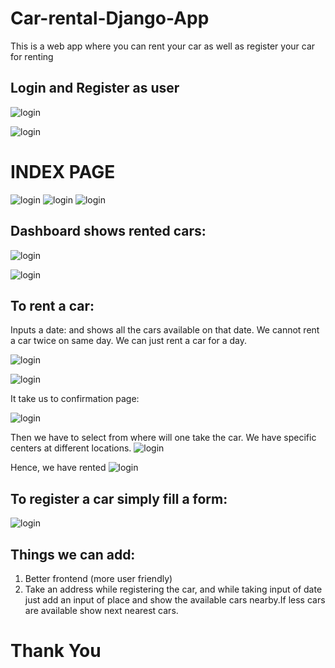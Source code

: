 # Car-rental-Django-App
This is a web app where you can rent your car as well as register your car for renting
## Login and Register as user
![login](https://github.com/chintan-27/Car-rental-Django-App/blob/master/screenshots/4.JPG)

![login](https://github.com/chintan-27/Car-rental-Django-App/blob/master/screenshots/5.JPG)

# INDEX PAGE
![login](https://github.com/chintan-27/Car-rental-Django-App/blob/master/screenshots/1.JPG)
![login](https://github.com/chintan-27/Car-rental-Django-App/blob/master/screenshots/2.JPG)
![login](https://github.com/chintan-27/Car-rental-Django-App/blob/master/screenshots/3.JPG)

## Dashboard shows rented cars:

![login](https://github.com/chintan-27/Car-rental-Django-App/blob/master/screenshots/6.JPG)

![login](https://github.com/chintan-27/Car-rental-Django-App/blob/master/screenshots/7.JPG)


## To rent a car:
Inputs a date: and shows all the cars available on that date. We cannot rent a car twice on same day. We can just rent a car for a day.

![login](https://github.com/chintan-27/Car-rental-Django-App/blob/master/screenshots/8.JPG)

![login](https://github.com/chintan-27/Car-rental-Django-App/blob/master/screenshots/9.JPG)

It take us to confirmation page:

![login](https://github.com/chintan-27/Car-rental-Django-App/blob/master/screenshots/10.JPG)

Then we have to select from where will one take the car. We have specific centers at different locations.
![login](https://github.com/chintan-27/Car-rental-Django-App/blob/master/screenshots/11.JPG)

Hence, we have rented
![login](https://github.com/chintan-27/Car-rental-Django-App/blob/master/screenshots/12.JPG)

## To register a car simply fill a form:
![login](https://github.com/chintan-27/Car-rental-Django-App/blob/master/screenshots/13.JPG)


## Things we can add:
1) Better frontend (more user friendly)
2) Take an address while registering the car, and while taking input of date just add an input of place and show the available cars nearby.If less cars are available show next nearest cars.

# Thank You


